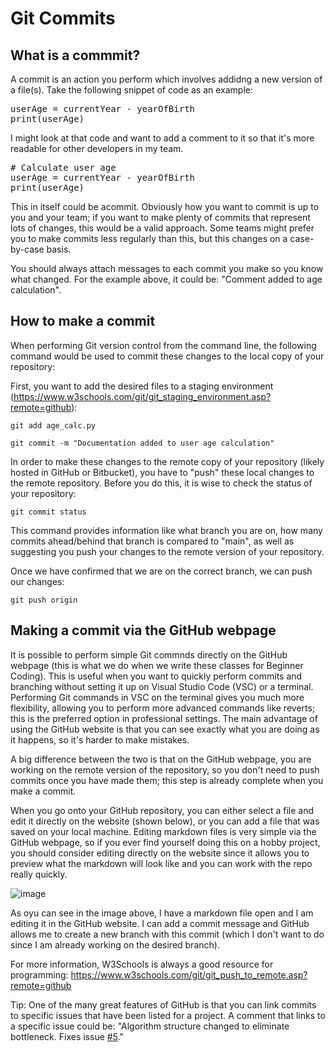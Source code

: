 # Git Commits

## What is a commmit?

A commit is an action you perform which involves addidng a new version of a file(s). Take the following snippet of code as an example:

<pre class="file" data-filename="commits.py" data-target="replace">
userAge = currentYear - yearOfBirth
print(userAge)
</pre>

I might look at that code and want to add a comment to it so that it's more readable for other developers in my team.

<pre class="file" data-filename="commits.py" data-target="replace">
# Calculate user age
userAge = currentYear - yearOfBirth
print(userAge)
</pre>

This in itself could be acommit. Obviously how you want to commit is up to you and your team; if you want to make plenty of commits that represent lots of changes, this would be a valid approach. Some teams might prefer you to make commits less regularly than this, but this changes on a case-by-case basis.

You should always attach messages to each commit you make so you know what changed. For the example above, it could be: "Comment added to age calculation". 

## How to make a commit

When performing Git version control from the command line, the following command would be used to commit these changes to the local copy of your repository:

First, you want to add the desired files to a staging environment (https://www.w3schools.com/git/git_staging_environment.asp?remote=github): 
```
git add age_calc.py
```
```
git commit -m "Documentation added to user age calculation"
```
In order to make these changes to the remote copy of your repository (likely hosted in GitHub or Bitbucket), you have to "push" these local changes to the remote repository. Before you do this, it is wise to check the status of your repository:
```
git commit status
```
This command provides information like what branch you are on, how many commits ahead/behind that branch is compared to "main", as well as suggesting you push your changes to the remote version of your repository.

Once we have confirmed that we are on the correct branch, we can push our changes:

```
git push origin
```

## Making a commit via the GitHub webpage

It is possible to perform simple Git commnds directly on the GitHub webpage (this is what we do when we write these classes for Beginner Coding). This is useful when you want to quickly perform commits and branching without setting it up on Visual Studio Code (VSC) or a terminal. Performing Git commands in VSC on the terminal gives you much more flexibility, allowing you to perform more advanced commands like reverts; this is the preferred option in professional settings. The main advantage of using the GitHub website is that you can see exactly what you are doing as it happens, so it's harder to make mistakes.

A big difference between the two is that on the GitHub webpage, you are working on the remote version of the repository, so you don't need to push commits once you have made them; this step is already complete when you make a commit.

When you go onto your GitHub repository, you can either select a file and edit it directly on the website (shown below), or you can add a file that was saved on your local machine. Editing markdown files is very simple via the GitHub webpage, so if you ever find yourself doing this on a hobby project, you should consider editing directly on the website since it allows you to preview what the markdown will look like and you can work with the repo really quickly.

![image](https://user-images.githubusercontent.com/110603725/203023515-8f613787-44fc-43b8-8b3a-8d6a40640c3b.png)

As oyu can see in the image above, I have a markdown file open and I am editing it in the GitHub website. I can add a commit message and GitHub allows me to create a new branch with this commit (which I don't want to do since I am already working on the desired branch).

For more information, W3Schools is always a good resource for programming: https://www.w3schools.com/git/git_push_to_remote.asp?remote=github

Tip: One of the many great features of GitHub is that you can link commits to specific issues that have been listed for a project. A comment that links to a specific issue could be: "Algorithm structure changed to eliminate bottleneck. Fixes issue <ins>#5</ins>."

